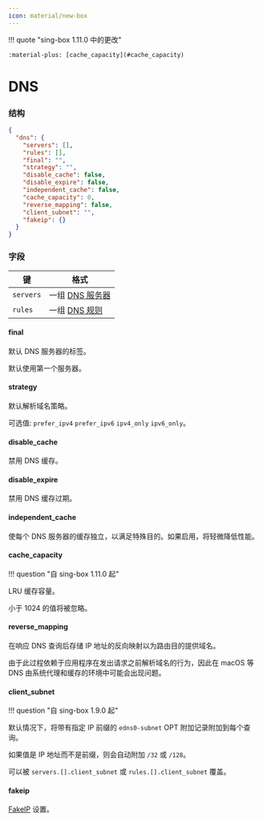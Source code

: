 ```yaml
---
icon: material/new-box
---
```


!!! quote "sing-box 1.11.0 中的更改"

    :material-plus: [cache_capacity](#cache_capacity)

# DNS

### 结构

```json
{
  "dns": {
    "servers": [],
    "rules": [],
    "final": "",
    "strategy": "",
    "disable_cache": false,
    "disable_expire": false,
    "independent_cache": false,
    "cache_capacity": 0,
    "reverse_mapping": false,
    "client_subnet": "",
    "fakeip": {}
  }
}

```

### 字段

| 键        | 格式                      |
|----------|-------------------------|
| `servers` | 一组 [DNS 服务器](./server/) |
| `rules`  | 一组 [DNS 规则](./rule/)    |

#### final

默认 DNS 服务器的标签。

默认使用第一个服务器。

#### strategy

默认解析域名策略。

可选值: `prefer_ipv4` `prefer_ipv6` `ipv4_only` `ipv6_only`。

#### disable_cache

禁用 DNS 缓存。

#### disable_expire

禁用 DNS 缓存过期。

#### independent_cache

使每个 DNS 服务器的缓存独立，以满足特殊目的。如果启用，将轻微降低性能。

#### cache_capacity

!!! question "自 sing-box 1.11.0 起"

LRU 缓存容量。

小于 1024 的值将被忽略。

#### reverse_mapping

在响应 DNS 查询后存储 IP 地址的反向映射以为路由目的提供域名。

由于此过程依赖于应用程序在发出请求之前解析域名的行为，因此在 macOS 等 DNS 由系统代理和缓存的环境中可能会出现问题。

#### client_subnet

!!! question "自 sing-box 1.9.0 起"

默认情况下，将带有指定 IP 前缀的 `edns0-subnet` OPT 附加记录附加到每个查询。

如果值是 IP 地址而不是前缀，则会自动附加 `/32` 或 `/128`。

可以被 `servers.[].client_subnet` 或 `rules.[].client_subnet` 覆盖。

#### fakeip

[FakeIP](./fakeip/) 设置。
